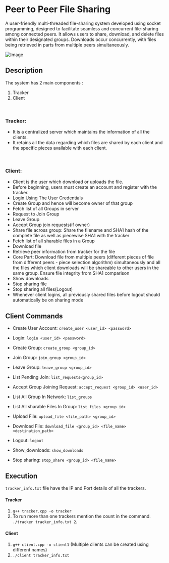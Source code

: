 # Peer to Peer File Sharing
A user-friendly multi-threaded file-sharing system developed using socket programming, designed to facilitate seamless and concurrent file-sharing among connected peers. It allows users to share, download, and delete files within their designated groups. Downloads occur concurrently, with files being retrieved in parts from multiple peers simultaneously.


![Image](https://github.com/Advait-Shrivastava/Peer-to-Peer-File-Sharing-System/assets/59224726/34ab1157-b58b-47cd-b4d0-ede639ca3ffb)

## Description

The system has 2 main components :
1. Tracker
2. Client

<br>

### Tracker:
- It is a centralized server which maintains the information of all the clients.
- It retains all the data regarding which files are shared by each client and the specific pieces available with each client.

<br>

### Client:

- Client is the user which download or uploads the file.
- Before beginning, users must create an account and register with the tracker.
- Login Using The User Credentials
- Create Group and hence will become owner of that group
- Fetch list of all Groups in server
- Request to Join Group
- Leave Group
- Accept Group join requests(if owner)
- Share file across group: Share the filename and SHA1 hash of the
complete file as well as piecewise SHA1 with the tracker
- Fetch list of all sharable files in a Group
- Download file
- Retrieve peer information from tracker for the file
- Core Part: Download file from multiple peers (different pieces of file
from different peers - piece selection algorithm) simultaneously and
all the files which client downloads will be shareable to other users
in the same group. Ensure file integrity from SHA1 comparison
- Show downloads
- Stop sharing file
- Stop sharing all files(Logout)
- Whenever client logins, all previously shared files before logout should
automatically be on sharing mode

## Client Commands

- Create User Account: `create_user <user_id> <password>`

- Login: `login <user_id> <password>`
- Create Group: `create_group <group_id>`
- Join Group: `join_group <group_id>`
- Leave Group: `leave_group <group_id>`
- List Pending Join: `list_requests<group_id>`
- Accept Group Joining Request:
`accept_request <group_id> <user_id>`
- List All Group In Network: `list_groups`
- List All sharable Files In Group: `list_files <group_id>`
- Upload File: `upload_file <file_path> <group_id>`
- Download File:
`download_file <group_id> <file_name>
<destination_path>`
- Logout: `logout`
- Show_downloads: `show_downloads`
- Stop sharing: `stop_share <group_id> <file_name>`


## Execution
`tracker_info.txt` file have the IP and Port details of all the trackers.

#### Tracker
 1. `g++ tracker.cpp -o tracker`
 2. To run more than one trackers mention the count in the command. `./tracker tracker_info.txt 2`.

#### Client
 1. `g++ client.cpp -o client1` (Multiple clients can be created using different names)
 2. `./client tracker_info.txt`

